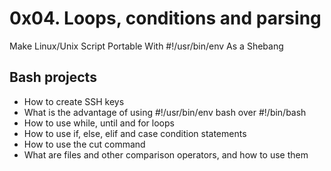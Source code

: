 # 0x04. Loops, conditions and parsing
Make Linux/Unix Script Portable With #!/usr/bin/env As a Shebang

## Bash projects
- How to create SSH keys
- What is the advantage of using #!/usr/bin/env bash over #!/bin/bash
- How to use while, until and for loops
- How to use if, else, elif and case condition statements
- How to use the cut command
- What are files and other comparison operators, and how to use them
